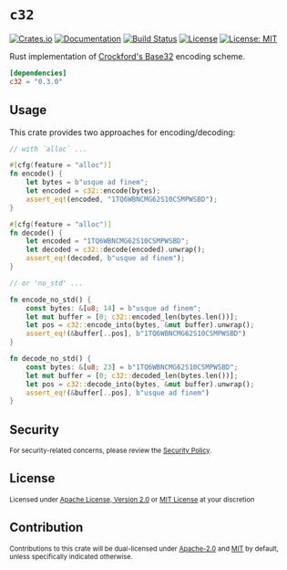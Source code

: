 `c32`
===============

[![Crates.io](https://img.shields.io/crates/v/c32.svg)][Crates.io]
[![Documentation](https://docs.rs/c32/badge.svg)][Docs.rs]
[![Build Status](https://img.shields.io/github/actions/workflow/status/52/c32/rust.yml?branch=master)][Workflow]
[![License](https://img.shields.io/badge/License-Apache%202.0-blue.svg)][License-Apache]
[![License: MIT](https://img.shields.io/badge/License-MIT-yellow.svg)][License-MIT]

Rust implementation of [Crockford's Base32][Crockford] encoding scheme.

```toml
[dependencies]
c32 = "0.3.0"
```

## Usage

This crate provides two approaches for encoding/decoding:

```rust
// with `alloc` ...

#[cfg(feature = "alloc")]
fn encode() {
    let bytes = b"usque ad finem";
    let encoded = c32::encode(bytes);
    assert_eq!(encoded, "1TQ6WBNCMG62S10CSMPWSBD");
}

#[cfg(feature = "alloc")]
fn decode() {
    let encoded = "1TQ6WBNCMG62S10CSMPWSBD";
    let decoded = c32::decode(encoded).unwrap();
    assert_eq!(decoded, b"usque ad finem");
}

// or 'no_std' ...

fn encode_no_std() {
    const bytes: &[u8; 14] = b"usque ad finem";
    let mut buffer = [0; c32::encoded_len(bytes.len())];
    let pos = c32::encode_into(bytes, &mut buffer).unwrap();
    assert_eq!(&buffer[..pos], b"1TQ6WBNCMG62S10CSMPWSBD")
}

fn decode_no_std() {
    const bytes: &[u8; 23] = b"1TQ6WBNCMG62S10CSMPWSBD";
    let mut buffer = [0; c32::decoded_len(bytes.len())];
    let pos = c32::decode_into(bytes, &mut buffer).unwrap();
    assert_eq!(&buffer[..pos], b"usque ad finem")
}
```

## Security

<sup>
For security-related concerns, please review the <a href="SECURITY.md">Security Policy</a>.
</sup>

## License

<sup>
Licensed under <a href="LICENSE-APACHE">Apache License, Version 2.0</a> or <a href="LICENSE-MIT">MIT License</a> at your discretion
</sup>

## Contribution

<sup>
Contributions to this crate will be dual-licensed under <a href="LICENSE-APACHE">Apache-2.0</a> and <a href="LICENSE-MIT">MIT</a> by default, unless specifically indicated otherwise.
</sup>

[Crates.io]: https://crates.io/crates/c32
[Docs.rs]: https://docs.rs/c32
[Workflow]: https://github.com/52/c32/actions
[License-Apache]: https://opensource.org/licenses/Apache-2.0
[License-MIT]: https://opensource.org/licenses/MIT
[Crockford]: https://www.crockford.com/base32.html
